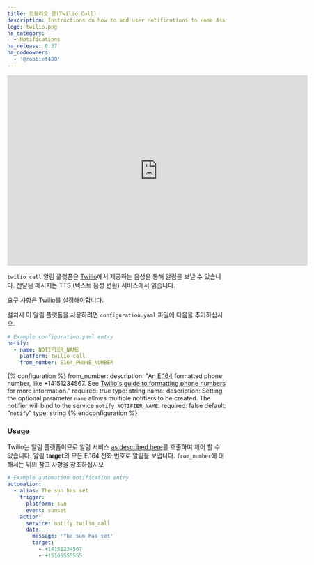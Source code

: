```yaml
---
title: 트윌리오 콜(Twilio Call)
description: Instructions on how to add user notifications to Home Assistant.
logo: twilio.png
ha_category:
  - Notifications
ha_release: 0.37
ha_codeowners:
  - '@robbiet480'
---
```


<div class='videoWrapper'>
<iframe width="690" height="437" src="https://www.youtube.com/embed/JCjzEKdlezk" frameborder="0" allow="accelerometer; autoplay; encrypted-media; gyroscope; picture-in-picture" allowfullscreen></iframe>
</div>

`twilio_call` 알림 플랫폼은 [Twilio](https://twilio.com)에서 제공하는 음성을 통해 알림을 보낼 수 있습니다.
전달된 메시지는 TTS (텍스트 음성 변환) 서비스에서 읽습니다.

요구 사항은 [Twilio](/integrations/twilio/)를 설정해야합니다.

설치시 이 알림 플랫폼을 사용하려면 `configuration.yaml` 파일에 다음을 추가하십시오.

```yaml
# Example configuration.yaml entry
notify:
  - name: NOTIFIER_NAME
    platform: twilio_call
    from_number: E164_PHONE_NUMBER
```

{% configuration %}
from_number:
  description: "An [E.164](https://en.wikipedia.org/wiki/E.164) formatted phone number, like +14151234567. See [Twilio's guide to formatting phone numbers](https://www.twilio.com/help/faq/phone-numbers/how-do-i-format-phone-numbers-to-work-internationally) for more information."
  required: true
  type: string
name:
  description: Setting the optional parameter `name` allows multiple notifiers to be created. The notifier will bind to the service `notify.NOTIFIER_NAME`.
  required: false
  default: "`notify`"
  type: string
{% endconfiguration %}

### Usage

Twilio는 알림 플랫폼이므로 알림 서비스 [as described here](/integrations/notify/)를 호출하여 제어 할 수 있습니다. 알림 **target**의 모든 E.164 전화 번호로 알림을 보냅니다. `from_number`에 대해서는 위의 참고 사항을 참조하십시오

```yaml
# Example automation notification entry
automation:
  - alias: The sun has set
    trigger:
      platform: sun
      event: sunset
    action:
      service: notify.twilio_call
      data:
        message: 'The sun has set'
        target:
          - +14151234567
          - +15105555555
```
